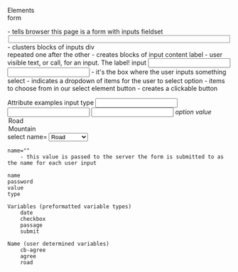Elements        
    form        <form action=""></form>
        - tells browser this page is a form with inputs
    fieldset    <fieldset></fieldset>
        - clusters blocks of inputs
    div         <div></div>                 repeated one after the other
        - creates blocks of input content
    label       <label for=""></label>
        - user visible text, or call, for an input. The label!
    input       <input type="text"><input type="text">
        - it's the box where the user inputs something
    select
        - indicates a dropdown of items for the user to select
    option
        - items to choose from in our select element
    button
        - creates a clickable button 


Attribute examples
    input type  <input type="password" name="password">
                <input type="email" name="email">
                 <input type="text" name="fullname">
    *option value* <option value="road">Road</option>
                 <option value="road">Mountain</option>
    select name= <select name="bike">
        <option value="road">Road</option>
        <option value="road">Mountain</option>
        <option value="road">Cyclocross</option>

    name=""
        - this value is passed to the server the form is submitted to as the name for each user input

    name
    password
    value
    type

    Variables (preformatted variable types)
        date
        checkbox
        passage
        submit

    Name (user determined variables)
        cb-agree
        agree
        road
       






